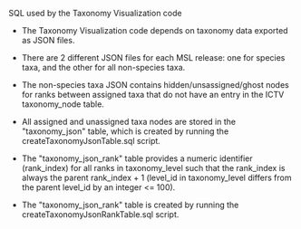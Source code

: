 SQL used by the Taxonomy Visualization code

- The Taxonomy Visualization code depends on taxonomy data exported as JSON files.

- There are 2 different JSON files for each MSL release: one for species taxa, and the other for all non-species taxa.

- The non-species taxa JSON contains hidden/unsassigned/ghost nodes for ranks between assigned taxa that do not have an entry in the ICTV taxonomy_node table.

- All assigned and unassigned taxa nodes are stored in the "taxonomy_json" table, which is created by running the createTaxonomyJsonTable.sql script.

- The "taxonomy_json_rank" table provides a numeric identifier (rank_index) for all ranks in taxonomy_level such that the rank_index is always the parent rank_index + 1 (level_id in taxonomy_level differs from the parent level_id by an integer <= 100).

- The "taxonomy_json_rank" table is created by running the createTaxonomyJsonRankTable.sql script.

